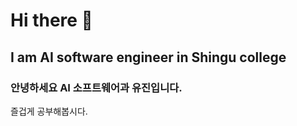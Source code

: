# Hi there 👋

## I am AI software engineer in Shingu college

### 안녕하세요 AI 소프트웨어과 유진입니다.
즐겁게 공부해봅시다.

<!--
**genie21th/genie21th** is a ✨ _special_ ✨ repository because its `README.md` (this file) appears on your GitHub profile.

Here are some ideas to get you started:

- 🔭 I’m currently working on ...
- 🌱 I’m currently learning ...
- 👯 I’m looking to collaborate on ...
- 🤔 I’m looking for help with ...
- 💬 Ask me about ...
- 📫 How to reach me: ...
- 😄 Pronouns: ...
- ⚡ Fun fact: ...
-->
